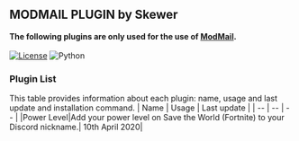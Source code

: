 ## **MODMAIL PLUGIN by Skewer**
**The following plugins are only used for the use of [ModMail](https://github.com/kyb3r/modmail).**
<br><br>[![License](https://img.shields.io/github/license/sskewer/modmail?style=for-the-badge)](http://doge.mit-license.org)
![Python](https://img.shields.io/badge/Python-v3.7-12a4ff?style=for-the-badge&logo=python)

### Plugin List
This table provides information about each plugin: name, usage and last update and installation command.
|    Name   |   Usage   |  Last update |
|     --    |     --    |       --     |
|Power Level|Add your power level on Save the World (Fortnite) to your Discord nickname.| 10th April 2020|
